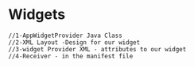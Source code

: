 # Widgets
    //1-AppWidgetProvider Java Class
    //2-XML Layout -Design for our widget
    //3-widget Provider XML - attributes to our widget
    //4-Receiver - in the manifest file

